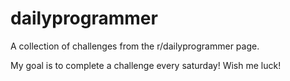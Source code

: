 # dailyprogrammer
A collection of challenges from the r/dailyprogrammer page.

My goal is to complete a challenge every saturday! Wish me luck!
